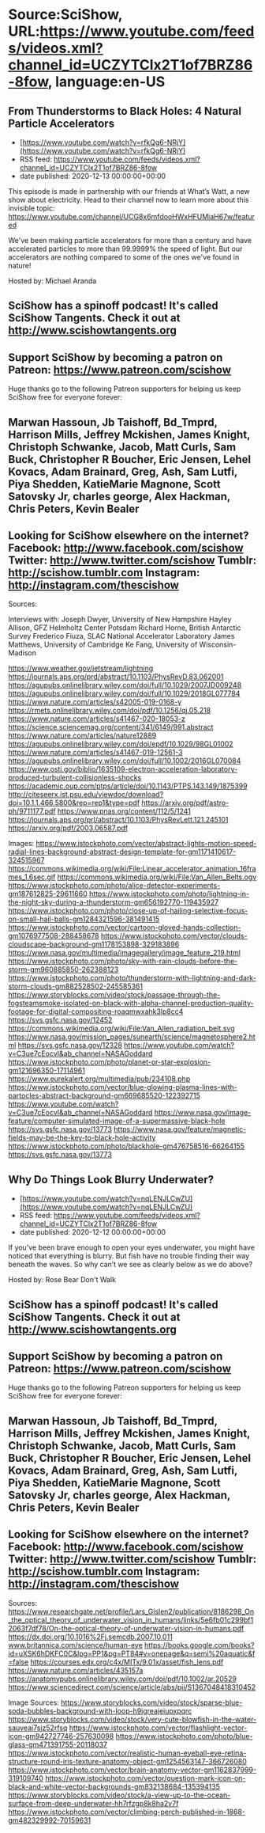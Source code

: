 # Source:SciShow, URL:https://www.youtube.com/feeds/videos.xml?channel_id=UCZYTClx2T1of7BRZ86-8fow, language:en-US

## From Thunderstorms to Black Holes: 4 Natural Particle Accelerators
 - [https://www.youtube.com/watch?v=rfkQg6-NRjY](https://www.youtube.com/watch?v=rfkQg6-NRjY)
 - RSS feed: https://www.youtube.com/feeds/videos.xml?channel_id=UCZYTClx2T1of7BRZ86-8fow
 - date published: 2020-12-13 00:00:00+00:00

This episode is made in partnership with our friends at What’s Watt, a new show about electricity. Head to their channel now to learn more about this invisible topic: https://www.youtube.com/channel/UCG8x6mfdooHWxHFUMiaH67w/featured

We've been making particle accelerators for more than a century and have accelerated particles to more than 99.9999% the speed of light. But our accelerators are nothing compared to some of the ones we've found in nature!

Hosted by: Michael Aranda

SciShow has a spinoff podcast! It's called SciShow Tangents. Check it out at http://www.scishowtangents.org
----------
Support SciShow by becoming a patron on Patreon: https://www.patreon.com/scishow
----------
Huge thanks go to the following Patreon supporters for helping us keep SciShow free for everyone forever:

Marwan Hassoun, Jb Taishoff, Bd_Tmprd, Harrison Mills, Jeffrey Mckishen, James Knight, Christoph Schwanke, Jacob, Matt Curls, Sam Buck, Christopher R Boucher, Eric Jensen, Lehel Kovacs, Adam Brainard, Greg, Ash, Sam Lutfi, Piya Shedden, KatieMarie Magnone, Scott Satovsky Jr, charles george, Alex Hackman, Chris Peters, Kevin Bealer
----------
Looking for SciShow elsewhere on the internet?
Facebook: http://www.facebook.com/scishow
Twitter: http://www.twitter.com/scishow
Tumblr: http://scishow.tumblr.com
Instagram: http://instagram.com/thescishow
----------
Sources:

Interviews with:
Joseph Dwyer, University of New Hampshire
Hayley Allison, GFZ Helmholtz Center Potsdam
Richard Horne, British Antarctic Survey
Frederico Fiuza, SLAC National Accelerator Laboratory
James Matthews, University of Cambridge
Ke Fang, University of Wisconsin-Madison

https://www.weather.gov/jetstream/lightning 
https://journals.aps.org/prd/abstract/10.1103/PhysRevD.83.062001
https://agupubs.onlinelibrary.wiley.com/doi/full/10.1029/2007JD009248  
https://agupubs.onlinelibrary.wiley.com/doi/full/10.1029/2018GL077784      
https://www.nature.com/articles/s42005-019-0168-y 
https://rmets.onlinelibrary.wiley.com/doi/pdf/10.1256/qj.05.218 
https://www.nature.com/articles/s41467-020-18053-z
https://science.sciencemag.org/content/341/6149/991.abstract 
https://www.nature.com/articles/nature12889 
https://agupubs.onlinelibrary.wiley.com/doi/epdf/10.1029/98GL01002
https://www.nature.com/articles/s41467-019-12561-3
https://agupubs.onlinelibrary.wiley.com/doi/full/10.1002/2016GL070084 
https://www.osti.gov/biblio/1635109-electron-acceleration-laboratory-produced-turbulent-collisionless-shocks
https://academic.oup.com/ptps/article/doi/10.1143/PTPS.143.149/1875399
http://citeseerx.ist.psu.edu/viewdoc/download?doi=10.1.1.466.5800&rep=rep1&type=pdf 
https://arxiv.org/pdf/astro-ph/9711177.pdf 
https://www.pnas.org/content/112/5/1241
https://journals.aps.org/prl/abstract/10.1103/PhysRevLett.121.245101
https://arxiv.org/pdf/2003.06587.pdf

Images:
https://www.istockphoto.com/vector/abstract-lights-motion-speed-radial-lines-background-abstract-design-template-for-gm1171410617-324515967
https://commons.wikimedia.org/wiki/File:Linear_accelerator_animation_16frames_1.6sec.gif
https://commons.wikimedia.org/wiki/File:Van_Allen_Belts.ogv
https://www.istockphoto.com/photo/alice-detector-experiments-gm187612825-29611660
https://www.istockphoto.com/photo/lightning-in-the-night-sky-during-a-thunderstorm-gm656192770-119435927
https://www.istockphoto.com/photo/close-up-of-hailing-selective-focus-on-small-hail-balls-gm1284321596-381491415
https://www.istockphoto.com/vector/cartoon-gloved-hands-collection-gm1076977508-288458678
https://www.istockphoto.com/vector/clouds-cloudscape-background-gm1178153898-329183896
https://www.nasa.gov/multimedia/imagegallery/image_feature_219.html
https://www.istockphoto.com/photo/sky-with-rain-clouds-before-the-storm-gm960885850-262388123
https://www.istockphoto.com/photo/thunderstorm-with-lightning-and-dark-storm-clouds-gm882528502-245585361
https://www.storyblocks.com/video/stock/passage-through-the-fogsteamsmoke-isolated-on-black-with-alpha-channel-production-quality-footage-for-digital-compositing-roaqmwxahk3lp8cc4
https://svs.gsfc.nasa.gov/12452
https://commons.wikimedia.org/wiki/File:Van_Allen_radiation_belt.svg
https://www.nasa.gov/mission_pages/sunearth/science/magnetosphere2.html
https://svs.gsfc.nasa.gov/12328
https://www.youtube.com/watch?v=C3ue7cEocvI&ab_channel=NASAGoddard
https://www.istockphoto.com/photo/planet-or-star-explosion-gm121696350-17114961
https://www.eurekalert.org/multimedia/pub/234108.php
https://www.istockphoto.com/vector/blue-glowing-plasma-lines-with-partocles-abstract-background-gm669685520-122392715
https://www.youtube.com/watch?v=C3ue7cEocvI&ab_channel=NASAGoddard
https://www.nasa.gov/image-feature/computer-simulated-image-of-a-supermassive-black-hole
https://svs.gsfc.nasa.gov/13773
https://www.nasa.gov/feature/magnetic-fields-may-be-the-key-to-black-hole-activity
https://www.istockphoto.com/photo/blackhole-gm476758516-66264155
https://svs.gsfc.nasa.gov/13773

## Why Do Things Look Blurry Underwater?
 - [https://www.youtube.com/watch?v=nqLENJLCwZU](https://www.youtube.com/watch?v=nqLENJLCwZU)
 - RSS feed: https://www.youtube.com/feeds/videos.xml?channel_id=UCZYTClx2T1of7BRZ86-8fow
 - date published: 2020-12-12 00:00:00+00:00

If you’ve been brave enough to open your eyes underwater, you might have noticed that everything is blurry. But fish have no trouble finding their way beneath the waves. So why can’t we see as clearly below as we do above? 

Hosted by: Rose Bear Don't Walk


SciShow has a spinoff podcast! It's called SciShow Tangents. Check it out at http://www.scishowtangents.org
----------
Support SciShow by becoming a patron on Patreon: https://www.patreon.com/scishow
----------
Huge thanks go to the following Patreon supporters for helping us keep SciShow free for everyone forever:

Marwan Hassoun, Jb Taishoff, Bd_Tmprd, Harrison Mills, Jeffrey Mckishen, James Knight, Christoph Schwanke, Jacob, Matt Curls, Sam Buck, Christopher R Boucher, Eric Jensen, Lehel Kovacs, Adam Brainard, Greg, Ash, Sam Lutfi, Piya Shedden, KatieMarie Magnone, Scott Satovsky Jr, charles george, Alex Hackman, Chris Peters, Kevin Bealer
----------
Looking for SciShow elsewhere on the internet?
Facebook: http://www.facebook.com/scishow
Twitter: http://www.twitter.com/scishow
Tumblr: http://scishow.tumblr.com
Instagram: http://instagram.com/thescishow
----------
Sources:
https://www.researchgate.net/profile/Lars_Gislen2/publication/8186298_On_the_optical_theory_of_underwater_vision_in_humans/links/5e6fb01c299bf12063f7df78/On-the-optical-theory-of-underwater-vision-in-humans.pdf
https://dx.doi.org/10.1016%2Fj.semcdb.2007.10.011 
www.britannica.com/science/human-eye
https://books.google.com/books?id=uXSK6hDKFC0C&lpg=PP1&pg=PT84#v=onepage&q=semi%20aquatic&f=false 
https://courses.edx.org/c4x/MITx/9.01x/asset/fish_lens.pdf
https://www.nature.com/articles/435157a
https://anatomypubs.onlinelibrary.wiley.com/doi/pdf/10.1002/ar.20529
https://www.sciencedirect.com/science/article/abs/pii/S1367048418310452


Image Sources:
https://www.storyblocks.com/video/stock/sparse-blue-soda-bubbles-background-with-loop-h9igreajeiupxpqrc
https://www.storyblocks.com/video/stock/very-cute-blowfish-in-the-water-sauveai7sjz52rfsq
https://www.istockphoto.com/vector/flashlight-vector-icon-gm942727746-257630098
https://www.istockphoto.com/photo/blue-glass-gm471391755-20118037
https://www.istockphoto.com/vector/realistic-human-eyeball-eye-retina-structure-round-iris-texture-anatomy-object-gm1254563147-366726080
https://www.istockphoto.com/vector/brain-anatomy-vector-gm1162837999-319109740
https://www.istockphoto.com/vector/question-mark-icon-on-black-and-white-vector-backgrounds-gm832138684-135394135
https://www.storyblocks.com/video/stock/a-view-up-to-the-ocean-surface-from-deep-underwater-hh7rfzgp8k8ha2v7f
https://www.istockphoto.com/vector/climbing-perch-published-in-1868-gm482329992-70159631

